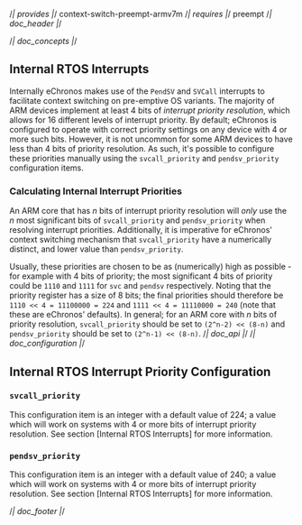 /*| provides |*/
context-switch-preempt-armv7m
/*| requires |*/
preempt
/*| doc_header |*/
<!-- %architecture ARMv7m -->
/*| doc_concepts |*/
## Internal RTOS Interrupts

Internally eChronos makes use of the `PendSV` and `SVCall` interrupts to facilitate context switching on pre-emptive OS variants. The majority of ARM devices implement at least 4 bits of *interrupt priority resolution*, which allows for 16 different levels of interrupt priority. By default; eChronos is configured to operate with correct priority settings on any device with 4 or more such bits. However, it is not uncommon for some ARM devices to have less than 4 bits of priority resolution. As such, it's possible to configure these priorities manually using the `svcall_priority` and `pendsv_priority` configuration items.

### Calculating Internal Interrupt Priorities

An ARM core that has *n* bits of interrupt priority resolution will *only* use the *n* most significant bits of `svcall_priority` and `pendsv_priority` when resolving interrupt priorities. Additionally, it is imperative for eChronos' context switching mechanism that `svcall_priority` have a numerically distinct, and lower value than `pendsv_priority`.

Usually, these priorities are chosen to be as (numerically) high as possible - for example with 4 bits of priority; the most significant 4 bits of priority could be `1110` and `1111` for `svc` and `pendsv` respectively. Noting that the priority register has a size of 8 bits; the final priorities should therefore be `1110 << 4 = 11100000 = 224` and `1111 << 4 = 11110000 = 240` (note that these are eChronos' defaults). In general; for an ARM core with *n* bits of priority resolution, `svcall_priority` should be set to `(2^n-2) << (8-n)` and `pendsv_priority` should be set to `(2^n-1) << (8-n)`.
/*| doc_api |*/
/*| doc_configuration |*/
## Internal RTOS Interrupt Priority Configuration

### `svcall_priority`

This configuration item is an integer with a default value of 224; a value which will work on systems with 4 or more bits of interrupt priority resolution. See section [Internal RTOS Interrupts] for more information.

### `pendsv_priority`

This configuration item is an integer with a default value of 240; a value which will work on systems with 4 or more bits of interrupt priority resolution. See section [Internal RTOS Interrupts] for more information.

/*| doc_footer |*/
